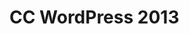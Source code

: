 # CC WordPress 2013

<!--
<VirtualHost *:8080>
    Use CCVHost staging.creativecommons.org http
</VirtualHost>

<VirtualHost *:443>
    Use CCVHost staging.creativecommons.org https
    SSLEngine on
    SSLCertificateFile /etc/ssl/private/staging.creativecommons.org.crt
    SSLCertificateKeyFile /etc/ssl/private/staging.creativecommons.org.key
    SSLCACertificateFile /etc/ssl/certs/RapidSSL_CA_bundle.pem 
</VirtualHost>
-->